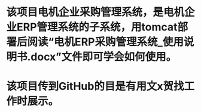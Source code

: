 # 该项目电机企业采购管理系统，是电机企业ERP管理系统的子系统，用tomcat部署后阅读“电机ERP采购管理系统_使用说明书.docx”文件即可学会如何使用。
# 该项目传到GitHub的目是有用文x贺找工作时展示。
